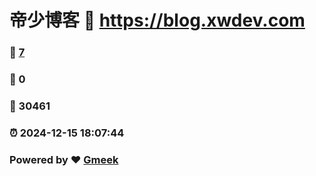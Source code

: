 # 帝少博客 :link: https://blog.xwdev.com 
### :page_facing_up: [7](https://blog.xwdev.com/tag.html) 
### :speech_balloon: 0 
### :hibiscus: 30461 
### :alarm_clock: 2024-12-15 18:07:44 
### Powered by :heart: [Gmeek](https://github.com/Meekdai/Gmeek)
